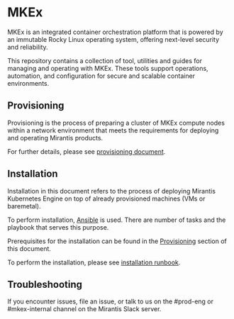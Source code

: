 # MKEx

MKEx is an integrated container orchestration platform that is powered by an immutable Rocky Linux operating system, offering next-level security and reliability.

This repository contains a collection of tool, utilities and guides for managing and operating with MKEx. These tools support operations, automation, and configuration for secure and scalable container environments.

## Provisioning

Provisioning is the process of preparing a cluster of MKEx compute nodes within a network environment that meets the requirements for deploying and operating Mirantis products.

For further details, please see [provisioning document](docs/provisioning.md).

## Installation

Installation in this document refers to the process of deploying Mirantis Kubernetes Engine on top of already provisioned machines (VMs or baremetal). 

To perform installation, [Ansible](https://docs.ansible.com/) is used. There are number of tasks and the playbook that serves this purpose.

Prerequisites for the installation can be found in the [Provisioning](#provisioning) section of this document.

To perform the installation, please see [installation runbook](docs/runbooks/install-mkex.md).

## Troubleshooting

If you encounter issues, file an issue, or talk to us on the #prod-eng or #mkex-internal channel on the Mirantis Slack server.
